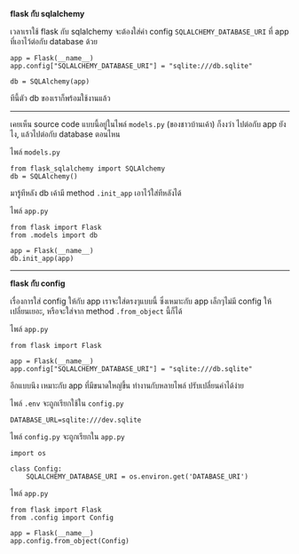 
**flask กับ sqlalchemy**

เวลาเราใช้ flask กับ sqlalchemy จะต้องใส่ค่า config `SQLALCHEMY_DATABASE_URI` ที่ app ที่เอาไว้ต่อกับ database ด้วย

    app = Flask(__name__)
    app.config["SQLALCHEMY_DATABASE_URI"] = "sqlite:///db.sqlite"

    db = SQLAlchemy(app)

ทีนี้ตัว db ของเราก็พร้อมใช้งานแล้ว

---

เคยเห็น source code แบบนี้อยู่ในไพล์ `models.py` (ของชาวบ้านเค้า) ก็งงว่า ไปต่อกับ app ยังไง, แล้วไปต่อกับ database ตอนไหน

ไพล์ `models.py`

    from flask_sqlalchemy import SQLAlchemy
    db = SQLAlchemy()

มารู้ทีหลัง db เค้ามี method `.init_app` เอาไว้ใส่ทีหลังได้

ไพล์ `app.py`

    from flask import Flask
    from .models import db

    app = Flask(__name__)
    db.init_app(app)
---

**flask กับ config**

เรื่องการใส่ config ให้กับ app เราจะใส่ตรงๆแบบนี้ ซึ่งเหมาะกับ app เล็กๆไม่มี config ให้เปลี่ยนเยอะ, หรือจะใส่จาก method `.from_object` นี้ก็ได้

ไพล์ `app.py`

    from flask import Flask

    app = Flask(__name__)
    app.config["SQLALCHEMY_DATABASE_URI"] = "sqlite:///db.sqlite"

อีกแบบนึง เหมาะกับ app ที่มีขนาดใหญ่ขึ้น ทำงานกับหลายไพล์ ปรับเปลี่ยนค่าได้ง่าย

ไพล์ `.env` จะถูกเรียกใช้ใน `config.py`

    DATABASE_URL=sqlite:///dev.sqlite

ไพล์ `config.py` จะถูกเรียกใน `app.py`

    import os

    class Config:
        SQLALCHEMY_DATABASE_URI = os.environ.get('DATABASE_URI')

ไพล์ `app.py`

    from flask import Flask
    from .config import Config

    app = Flask(__name__)
    app.config.from_object(Config)
